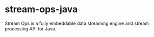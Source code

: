 # stream-ops-java
Stream Ops is a fully embeddable data streaming engine and stream processing API for Java.
